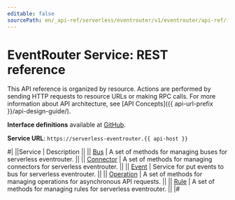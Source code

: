 ```yaml
---
editable: false
sourcePath: en/_api-ref/serverless/eventrouter/v1/eventrouter/api-ref/index.md
---
```


# EventRouter Service: REST reference

This API reference is organized by resource. Actions are performed by sending HTTP requests to resource URLs or making RPC calls. For more information about API architecture, see [API Concepts]({{ api-url-prefix }}/api-design-guide/).

**Interface definitions** available at [GitHub](https://github.com/yandex-cloud/cloudapi/tree/master/yandex/cloud/serverless/eventrouter/v1).

**Service URL**: `https://serverless-eventrouter.{{ api-host }}`

#|
||Service | Description ||
|| [Bus](Bus/index.md) | A set of methods for managing buses for serverless eventrouter. ||
|| [Connector](Connector/index.md) | A set of methods for managing connectors for serverless eventrouter. ||
|| [Event](Event/index.md) | Service for put events to bus for serverless eventrouter. ||
|| [Operation](Operation/index.md) | A set of methods for managing operations for asynchronous API requests. ||
|| [Rule](Rule/index.md) | A set of methods for managing rules for serverless eventrouter. ||
|#